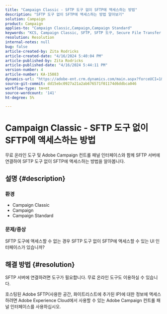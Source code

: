 ```yaml
---
title: "Campaign Classic - SFTP 도구 없이 SFTP에 액세스하는 방법"
description: "SFTP 도구 없이 SFTP에 액세스하는 방법 알아보기"
solution: Campaign
product: Campaign
applies-to: "Campaign Classic,Campaign,Campaign Standard"
keywords: "KCS, Campaign Classic, SFTP, SFTP 도구, Secure File Transfer Protocol"
resolution: Resolution
internal-notes: null
bug: false
article-created-by: Zita Rodricks
article-created-date: "4/16/2024 5:40:04 PM"
article-published-by: Zita Rodricks
article-published-date: "4/16/2024 5:44:11 PM"
version-number: 4
article-number: KA-15083
dynamics-url: "https://adobe-ent.crm.dynamics.com/main.aspx?forceUCI=1&pagetype=entityrecord&etn=knowledgearticle&id=abe68058-18fc-ee11-a1ff-6045bd0065b6"
source-git-commit: dd15ebc0927a21a2ab676571f01174d6ddbca046
workflow-type: tm+mt
source-wordcount: '141'
ht-degree: 5%

---
```


# Campaign Classic - SFTP 도구 없이 SFTP에 액세스하는 방법


무료 온라인 도구 및 Adobe Campaign 컨트롤 패널 인터페이스와 함께 SFTP 서버에 연결하여 SFTP 도구 없이 SFTP에 액세스하는 방법을 알아봅니다.

## 설명 {#description}


### 환경

- Campaign Classic
- Campaign
- Campaign Standard


### 문제/증상

SFTP 도구에 액세스할 수 없는 경우 SFTP 도구 없이 SFTP에 액세스할 수 있는 UI 인터페이스가 있습니까?




## 해결 방법 {#resolution}


SFTP 서버에 연결하려면 도구가 필요합니다. 무료 온라인 도구도 이용하실 수 있습니다.

호스팅된 Adobe SFTP(사용한 공간, 화이트리스트에 추가된 IP)에 대한 정보에 액세스하려면 Adobe Experience Cloud에서 사용할 수 있는 Adobe Campaign 컨트롤 패널 인터페이스를 사용하십시오.
